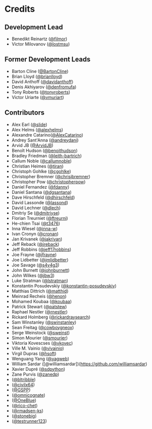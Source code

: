 # Credits

## Development Lead

-   Benedikt Reinartz ([@filmor](https://github.com/filmor))
-   Victor Milovanov ([@lostmsu](https://github.com/lostmsu))

## Former Development Leads
-   Barton Cline ([@BartonCline](https://github.com/BartonCline))
-   Brian Lloyd ([@brianlloyd](https://github.com/brianlloyd))
-   David Anthoff ([@davidanthoff](https://github.com/davidanthoff))
-   Denis Akhiyarov ([@denfromufa](https://github.com/denfromufa))
-   Tony Roberts ([@tonyroberts](https://github.com/tonyroberts))
-   Victor Uriarte ([@vmuriart](https://github.com/vmuriart))

## Contributors

-   Alex Earl ([@slide](https://github.com/slide))
-   Alex Helms ([@alexhelms](https://github.com/alexhelms))
-   Alexandre Catarino([@AlexCatarino](https://github.com/AlexCatarino))
-   Andrey Sant'Anna ([@andreydani](https://github.com/andreydani))
-   Arvid JB ([@ArvidJB](https://github.com/ArvidJB))
-   Benoît Hudson ([@benoithudson](https://github.com/benoithudson))
-   Bradley Friedman ([@leith-bartrich](https://github.com/leith-bartrich))
-   Callum Noble ([@callumnoble](https://github.com/callumnoble))
-   Christian Heimes ([@tiran](https://github.com/tiran))
-   Christoph Gohlke ([@cgohlke](https://github.com/cgohlke))
-   Christopher Bremner ([@chrisjbremner](https://github.com/chrisjbremner))
-   Christopher Pow ([@christopherpow](https://github.com/christopherpow))
-   Daniel Fernandez ([@fdanny](https://github.com/fdanny))
-   Daniel Santana ([@dgsantana](https://github.com/dgsantana))
-   Dave Hirschfeld ([@dhirschfeld](https://github.com/dhirschfeld))
-   David Lassonde ([@lassond](https://github.com/lassond))
-   David Lechner ([@dlech](https://github.com/dlech))
-   Dmitriy Se ([@dmitriyse](https://github.com/dmitriyse))
-   Florian Treurniet ([@ftreurni](https://github.com/ftreurni))
-   He-chien Tsai ([@t3476](https://github.com/t3476))
-   Inna Wiesel ([@inna-w](https://github.com/inna-w))
-   Ivan Cronyn ([@cronan](https://github.com/cronan))
-   Jan Krivanek ([@jakrivan](https://github.com/jakrivan))
-   Jeff Reback ([@jreback](https://github.com/jreback))
-   Jeff Robbins ([@jeff17robbins](https://github.com/jeff17robbins))
-   Joe Frayne ([@jfrayne](https://github.com/jfrayne))
-   Joe Lidbetter ([@jmlidbetter](https://github.com/jmlidbetter))
-   Joe Savage ([@s4v4g3](https://github.com/s4v4g3))
-   John Burnett ([@johnburnett](https://github.com/johnburnett))
-   John Wilkes ([@jbw3](https://github.com/jbw3))
-   Luke Stratman ([@lstratman](https://github.com/lstratman))
-   Konstantin Posudevskiy ([@konstantin-posudevskiy](https://github.com/konstantin-posudevskiy))
-   Matthias Dittrich ([@matthid](https://github.com/matthid))
-   Meinrad Recheis ([@henon](https://github.com/henon))
-   Mohamed Koubaa ([@koubaa](https://github.com/koubaa))
-   Patrick Stewart ([@patstew](https://github.com/patstew))
-   Raphael Nestler ([@rnestler](https://github.com/rnestler))
-   Rickard Holmberg ([@rickardraysearch](https://github.com/rickardraysearch))
-   Sam Winstanley ([@swinstanley](https://github.com/swinstanley))
-   Sean Freitag ([@cowboygneox](https://github.com/cowboygneox))
-   Serge Weinstock ([@sweinst](https://github.com/sweinst))
-   Simon Mourier ([@smourier](https://github.com/smourier))
-   Viktoria Kovescses ([@vkovec](https://github.com/vkovec))
-   Ville M. Vainio ([@vivainio](https://github.com/vivainio))
-   Virgil Dupras ([@hsoft](https://github.com/hsoft))
-   Wenguang Yang ([@yagweb](https://github.com/yagweb))
-   William Sardar ([@williamsardar])(https://github.com/williamsardar)
-   Xavier Dupré ([@sdpython](https://github.com/sdpython))
-   Zane Purvis ([@zanedp](https://github.com/zanedp))
-   ([@bltribble](https://github.com/bltribble))
-   ([@civilx64](https://github.com/civilx64))
-   ([@GSPP](https://github.com/GSPP))
-   ([@omnicognate](https://github.com/omnicognate))
-   ([@OneBlue](https://github.com/OneBlue))
-   ([@rico-chet](https://github.com/rico-chet))
-   ([@rmadsen-ks](https://github.com/rmadsen-ks))
-   ([@stonebig](https://github.com/stonebig))
-   ([@testrunner123](https://github.com/testrunner123))

